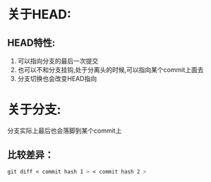 # 关于HEAD:
## HEAD特性:
1. 可以指向分支的最后一次提交
2. 也可以不和分支挂钩,处于分离头的时候,可以指向某个commit上面去
3. 分支切换也会改变HEAD指向

# 关于分支:
分支实际上最后也会落脚到某个commit上

## 比较差异：
```css
git diff < commit hash 1 > < commit hash 2 >
```